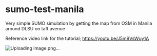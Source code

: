 # sumo-test-manila
Very simple SUMO simulation by getting the map from OSM in Manila around DLSU on taft avenue

Reference video link for the tutorial;
https://youtu.be/J5m9VsWuy1A

![Uploading image.png…]()

